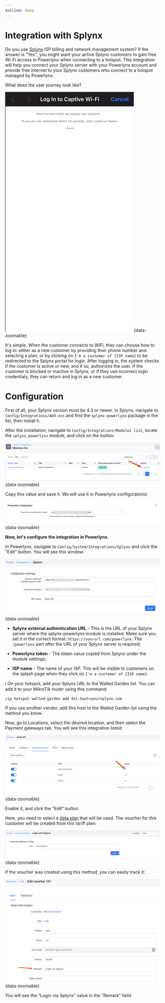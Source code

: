 ```yaml
---
outline: deep
---
```


# Integration with Splynx

Do you use [Splynx](https://splynx.com/) ISP billing and network management system? If the answer is "Yes", you might want your active Splynx customers to gain free Wi-Fi access in Powerlynx when connecting to a hotspot. This integration will help you connect your Splynx server with your Powerlynx account and provide free internet to your Splynx customers who connect to a hotspot managed by Powerlynx.

What does the user journey look like?

![Login with Splynx](images/login_with_splynx.gif#mediumsize){data-zoomable}

It's simple. When the customer connects to WiFi, they can choose how to log in: either as a new customer by providing their phone number and selecting a plan, or by clicking on `I'm a customer of {ISP name}` to be redirected to the Splynx portal for login. After logging in, the system checks if the customer is active or new, and if so, authorizes the user. If the customer is blocked or inactive in Splynx, or if they use incorrect login credentials, they can return and log in as a new customer.

# Configuration

First of all, your Splynx version must be 4.3 or newer. In Splynx, navigate to `Config/Integrations/Add-ons` and find the `splynx-powerlynx` package in the list, then install it.

After the installation, navigate to `Config/Integrations/Modules list`, locate the `splynx_powerlynx` module, and click on the button.

![Splynx module](images/splynx_module.png){data-zoomable}

Copy this value and save it. We will use it in Powerlynx configurations:

![Splynx token](images/auth_token.png){data-zoomable}

**Now, let's configure the integration in Powerlynx.**

In Powerlynx, navigate to `Config/System/Integrations/Splynx` and click the "Edit" button. You will see this window:

![Powerlynx integration](images/powerlynx_integration.png){data-zoomable}

* **Splynx external authentication URL** - This is the URL of your Splynx server where the splynx-powerlynx module is installed. Make sure you set it in the correct format: `https://yoururl.com/powerlynx`. The `/powerlynx` part after the URL of your Splynx server is required;

* **Powerlynx token** - The token value copied from Splynx under the module settings;

* **ISP name** - The name of your ISP. This will be visible to customers on the splash page when they click on `I'm a customer of {ISP name}`.

ℹ️ On your hotspot, add your Splynx URL to the Walled Garden list. You can add it to your MikroTik router using this command:

```
/ip hotspot walled-garden add dst-host=yoursplynx.com
```
If you use another vendor, add this host to the Walled Garden list using the method you know.

Now, go to Locations, select the desired location, and then select the Payment gateways tab. You will see this integration listed:

![Powerlynx pg](images/location.png){data-zoomable}

Enable it, and click the "Edit" button.

Here, you need to select a [data plan](https://docs.powerlynx.app/system/data-plans.html) that will be used. The voucher for this customer will be created from this tariff plan:

![Powerlynx data plan](images/select_plan.png){data-zoomable}

If the voucher was created using this method, you can easily track it:

![Voucher remart](images/voucher.png){data-zoomable}

You will see the "Login via Splynx" value in the "Remark" field.